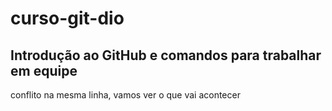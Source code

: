 ﻿# curso-git-dio

## Introdução ao GitHub e comandos para trabalhar em equipe

conflito na mesma linha, vamos ver o que vai acontecer
